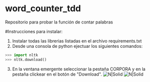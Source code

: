 # word_counter_tdd
Repositorio para probar la función de contar palabras

#Instrucciones para instalar:

1. Instalar todas las librerias listadas en el archivo requirements.txt
2. Desde una consola de python ejectuar los siguientes comandos:
```python
>>> import nltk
>>> nltk.download()
```
3. En la ventana emergente seleccionar la pestaña CORPORA y en la pestaña clickear en el botón de "Download".
![N|Solid](https://jantoniomora.files.wordpress.com/2017/08/screenshot-43.png)
![N|Solid](https://jantoniomora.files.wordpress.com/2017/08/screenshot-44.png)
